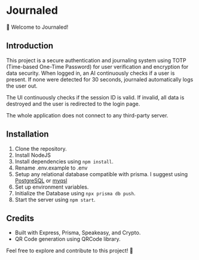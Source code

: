 # Journaled

🚀 Welcome to Journaled!

## Introduction
This project is a secure authentication and journaling system using TOTP (Time-based One-Time Password) for user verification and encryption for data security.
When logged in, an AI continuously checks if a user is present. If none were detected for 30 seconds, journaled automatically logs the user out.


The UI continuously checks if the session ID is valid. If invalid, all data is destroyed and the user is redirected to the login page.

The whole application does not connect to any third-party server.

## Installation
1. Clone the repository.
2. Install NodeJS
3. Install dependencies using `npm install`.
4. Rename .env.example to .env
5. Setup any relational database compatible with prisma. I suggest using [PostgreSQL](https://www.prisma.io/docs/orm/overview/databases/postgresql) or [myqsl](https://www.prisma.io/docs/orm/overview/databases/mysql)
6. Set up environment variables.
7. Initialize the Database using `npx prisma db push`.
8. Start the server using `npm start`.


## Credits
- Built with Express, Prisma, Speakeasy, and Crypto.
- QR Code generation using QRCode library.

Feel free to explore and contribute to this project! 🌟
